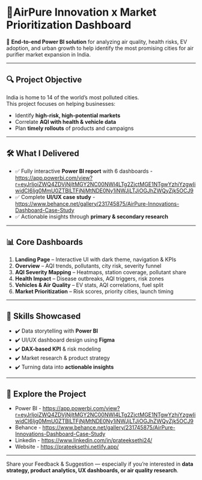 # 🎯AirPure Innovation x Market Prioritization Dashboard

🚀 **End-to-end Power BI solution** for analyzing air quality, health risks, EV adoption, and urban growth to help identify the most promising cities for air purifier market expansion in India.

---

## 🔍 Project Objective
India is home to 14 of the world’s most polluted cities.  
This project focuses on helping businesses:

- Identify **high-risk, high-potential markets**  
- Correlate **AQI with health & vehicle data**  
- Plan **timely rollouts** of products and campaigns  

---

## 🛠️ What I Delivered
- ✅ Fully interactive **Power BI report** with 6 dashboards - https://app.powerbi.com/view?r=eyJrIjoiZWQ4ZDVjNjItMGY2NC00NWI4LTg2ZjctMGE1NTgwYzhiYzgwIiwidCI6Ijg0MmU0ZTBlLTFjNjMtNDE0Ny1iNWJjLTJiOGJhZWQyZjk5OCJ9
- ✅ Complete **UI/UX case study** - https://www.behance.net/gallery/231745875/AirPure-Innovations-Dashboard-Case-Study
- ✅ Actionable insights through **primary & secondary research**  


---

## 📊 Core Dashboards
1. **Landing Page** – Interactive UI with dark theme, navigation & KPIs  
2. **Overview** – AQI trends, pollutants, city risk, severity funnel  
3. **AQI Severity Mapping** – Heatmaps, station coverage, pollutant share  
4. **Health Impact** – Disease outbreaks, AQI triggers, risk zones  
5. **Vehicles & Air Quality** – EV stats, AQI correlations, fuel split  
6. **Market Prioritization** – Risk scores, priority cities, launch timing  

---

## 🧠 Skills Showcased
- ✔️ Data storytelling with **Power BI**  
- ✔️ UI/UX dashboard design using **Figma**  
- ✔️ **DAX-based KPI** & risk modeling  
- ✔️ Market research & product strategy  
- ✔️ Turning data into **actionable insights**  

---

## 🔗 Explore the Project
- Power BI - https://app.powerbi.com/view?r=eyJrIjoiZWQ4ZDVjNjItMGY2NC00NWI4LTg2ZjctMGE1NTgwYzhiYzgwIiwidCI6Ijg0MmU0ZTBlLTFjNjMtNDE0Ny1iNWJjLTJiOGJhZWQyZjk5OCJ9
- Behance -  https://www.behance.net/gallery/231745875/AirPure-Innovations-Dashboard-Case-Study
- Linkedin - https://www.linkedin.com/in/prateeksethi24/
- Website -  https://prateeksethi.netlify.app/

---

Share your Feedback & Suggestion — especially if you’re interested in **data strategy, product analytics, UX dashboards, or air quality research**.
